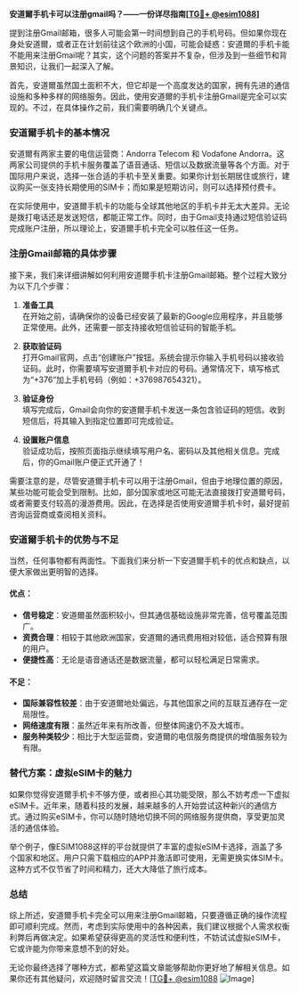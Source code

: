 **安道爾手机卡可以注册gmail吗？——一份详尽指南[[TG💪+ @esim1088](https://t.me/s/esim1088)]**

提到注册Gmail邮箱，很多人可能会第一时间想到自己的手机号码。但如果你现在身处安道爾，或者正在计划前往这个欧洲的小国，可能会疑惑：安道爾的手机卡能不能用来注册Gmail呢？其实，这个问题的答案并不复杂，但涉及到一些细节和背景知识，让我们一起深入了解。

首先，安道爾虽然国土面积不大，但它却是一个高度发达的国家，拥有先进的通信设施和多种多样的网络服务。因此，使用安道爾的手机卡注册Gmail是完全可以实现的。不过，在具体操作之前，我们需要明确几个关键点。

### 安道爾手机卡的基本情况

安道爾有两家主要的电信运营商：Andorra Telecom 和 Vodafone Andorra。这两家公司提供的手机卡服务覆盖了语音通话、短信以及数据流量等各个方面。对于国际用户来说，选择一张合适的手机卡至关重要。如果你计划长期居住或旅行，建议购买一张支持长期使用的SIM卡；而如果是短期访问，则可以选择预付费卡。

在实际使用中，安道爾手机卡的功能与全球其他地区的手机卡并无太大差异。无论是拨打电话还是发送短信，都能正常工作。同时，由于Gmail支持通过短信验证码完成账户注册，所以理论上，安道爾手机卡完全可以胜任这一任务。

### 注册Gmail邮箱的具体步骤

接下来，我们来详细讲解如何利用安道爾手机卡注册Gmail邮箱。整个过程大致分为以下几个步骤：

1. **准备工具**  
   在开始之前，请确保你的设备已经安装了最新的Google应用程序，并且能够正常使用。此外，还需要一部支持接收短信验证码的智能手机。

2. **获取验证码**  
   打开Gmail官网，点击“创建账户”按钮。系统会提示你输入手机号码以接收验证码。此时，你需要填写安道爾手机卡对应的号码。通常情况下，填写格式为“+376”加上手机号码（例如：+376987654321）。

3. **验证身份**  
   填写完成后，Gmail会向你的安道爾手机卡发送一条包含验证码的短信。收到短信后，将其输入到指定位置即可完成验证。

4. **设置账户信息**  
   验证成功后，按照页面指示继续填写用户名、密码以及其他相关信息。完成后，你的Gmail账户便正式开通了！

需要注意的是，尽管安道爾手机卡可以用于注册Gmail，但由于地理位置的原因，某些功能可能会受到限制。比如，部分国家或地区可能无法直接拨打安道爾号码，或者需要支付较高的漫游费用。因此，在选择是否使用安道爾手机卡时，最好提前咨询运营商或查阅相关资料。

### 安道爾手机卡的优势与不足

当然，任何事物都有两面性。下面我们来分析一下安道爾手机卡的优点和缺点，以便大家做出更明智的选择。

#### 优点：
- **信号稳定**：安道爾虽然面积较小，但其通信基础设施非常完善，信号覆盖范围广。
- **资费合理**：相较于其他欧洲国家，安道爾的通讯费用相对较低，适合预算有限的用户。
- **便捷性高**：无论是语音通话还是数据流量，都可以轻松满足日常需求。

#### 不足：
- **国际兼容性较差**：由于安道爾地处偏远，与其他国家之间的互联互通存在一定局限性。
- **网络速度有限**：虽然近年来有所改善，但整体网速仍不及大城市。
- **服务种类较少**：相比于大型运营商，安道爾的电信服务商提供的增值服务较为有限。

### 替代方案：虚拟eSIM卡的魅力

如果你觉得安道爾手机卡不够方便，或者担心其功能受限，那么不妨考虑一下虚拟eSIM卡。近年来，随着科技的发展，越来越多的人开始尝试这种新兴的通信方式。通过购买eSIM卡，你可以随时随地切换不同的网络服务提供商，享受更加灵活的通信体验。

举个例子，像ESIM1088这样的平台就提供了丰富的虚拟eSIM卡选择，涵盖了多个国家和地区。用户只需下载相应的APP并激活即可使用，无需更换实体SIM卡。这种方式不仅节省了时间和精力，还大大降低了旅行成本。

### 总结

综上所述，安道爾手机卡完全可以用来注册Gmail邮箱，只要遵循正确的操作流程即可顺利完成。然而，考虑到实际使用中的各种因素，我们建议根据个人需求权衡利弊后再做决定。如果希望获得更高的灵活性和便利性，不妨试试虚拟eSIM卡，它或许能为你带来意想不到的好处。

无论你最终选择了哪种方式，都希望这篇文章能够帮助你更好地了解相关信息。如果你还有其他疑问，欢迎随时留言交流！[[TG💪+ @esim1088](https://t.me/s/esim1088) ![Image](https://i.postimg.cc/4NQfJmqS/Snipaste-2025-05-13-00-14-12.png)]